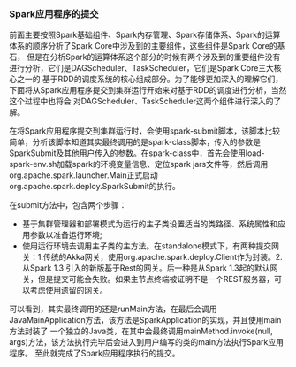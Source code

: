 ### Spark应用程序的提交

前面主要按照Spark基础组件、Spark内存管理、Spark存储体系、Spark的运算体系的顺序分析了Spark Core中涉及到的主要组件，这些组件是Spark Core的基石，
但是在分析Spark的运算体系这个部分的时候有两个涉及到的重要组件没有进行分析，它们是DAGScheduler、TaskScheduler，它们是Spark Core三大核心之一的
基于RDD的调度系统的核心组成部分。为了能够更加深入的理解它们，下面将从Spark应用程序提交到集群运行开始来对基于RDD的调度进行分析，当然这个过程中也将会
对DAGScheduler、TaskScheduler这两个组件进行深入的了解。

在将Spark应用程序提交到集群运行时，会使用spark-submit脚本，该脚本比较简单，分析该脚本知道其实最终调用的是spark-class脚本，传入的参数是
SparkSubmit及其他用户传入的参数。在spark-class中，首先会使用load-spark-env.sh加载spark的环境变量信息、定位spark jars文件等，然后调用
org.apache.spark.launcher.Main正式启动org.apache.spark.deploy.SparkSubmit的执行。

在submit方法中，包含两个步骤：
  - 基于集群管理器和部署模式为运行的主子类设置适当的类路径、系统属性和应用参数以准备运行环境;
  - 使用运行环境去调用主子类的主方法。在standalone模式下，有两种提交网关：1.传统的Akka网关，使用org.apache.spark.deploy.Client作为封装。2.从Spark 1.3
引入的新版基于Rest的网关。后一种是从Spark 1.3起的默认网关，但是提交可能会失败。如果主节点终端被证明不是一个REST服务器，可以考虑使用遗留的网关。

可以看到，其实最终调用的还是runMain方法，在最后会调用JavaMainApplication方法，该方法是SparkApplication的实现，并且使用main方法封装了
一个独立的Java类，在其中会最终调用mainMethod.invoke(null, args)方法，该方法执行完毕后会进入到用户编写的类的main方法执行Spark应用程序。
至此就完成了Spark应用程序执行的提交。

